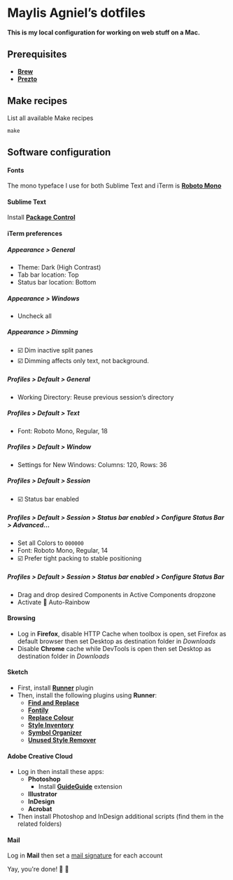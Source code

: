 # Maylis Agniel’s dotfiles
**This is my local configuration for working on web stuff on a Mac.**

## Prerequisites
- [**Brew**](https://brew.sh)
- [**Prezto**](https://github.com/sorin-ionescu/prezto)

## Make recipes
List all available Make recipes
```
make
```

## Software configuration

#### Fonts
The mono typeface I use for both Sublime Text and iTerm is [**Roboto Mono**](https://fonts.google.com/specimen/Roboto+Mono)

#### Sublime Text
Install [**Package Control**](https://packagecontrol.io/installation)

#### iTerm preferences
##### Appearance > General
- Theme: Dark (High Contrast)
- Tab bar location: Top
- Status bar location: Bottom

##### Appearance > Windows
- Uncheck all

##### Appearance > Dimming
- ☑️ Dim inactive split panes
- ☑️ Dimming affects only text, not background.

##### Profiles > Default > General
- Working Directory: Reuse previous session’s directory

##### Profiles > Default > Text
- Font: Roboto Mono, Regular, 18

##### Profiles > Default > Window
- Settings for New Windows: Columns: 120, Rows: 36

##### Profiles > Default > Session
- ☑️ Status bar enabled

##### Profiles > Default > Session > Status bar enabled > Configure Status Bar > Advanced…
- Set all Colors to `000000`
- Font: Roboto Mono, Regular, 14
- ☑️ Prefer tight packing to stable positioning

##### Profiles > Default > Session > Status bar enabled > Configure Status Bar
- Drag and drop desired Components in Active Components dropzone
- Activate 🌈 Auto-Rainbow

#### Browsing
* Log in **Firefox**, disable HTTP Cache when toolbox is open, set Firefox as default browser then set Desktop as destination folder in *Downloads*
* Disable **Chrome** cache while DevTools is open then set Desktop as destination folder in *Downloads*

#### Sketch
* First, install [**Runner**](https://sketchrunner.com) plugin
* Then, install the following plugins using **Runner**:
  * [**Find and Replace**](https://github.com/thierryc/Sketch-Find-And-Replace)
  * [**Fontily**](https://github.com/partyka1/Fontily)
  * [**Replace Colour**](https://github.com/lewishowles/sketch-replace-colour)
  * [**Style Inventory**](https://github.com/getflourish/Sketch-Style-Inventory)
  * [**Symbol Organizer**](https://github.com/sonburn/symbol-organizer)
  * [**Unused Style Remover**](https://github.com/sonburn/unused-style-remover)

#### Adobe Creative Cloud
* Log in then install these apps:
  * **Photoshop**
    * Install [**GuideGuide**](https://guideguide.me/documentation/) extension
  * **Illustrator**
  * **InDesign**
  * **Acrobat**
* Then install Photoshop and InDesign additional scripts (find them in the related folders)

#### Mail
Log in **Mail** then set a [mail signature](https://github.com/wearemd/wearemd_mail_signatures) for each account

Yay, you're done! 👏 👏
